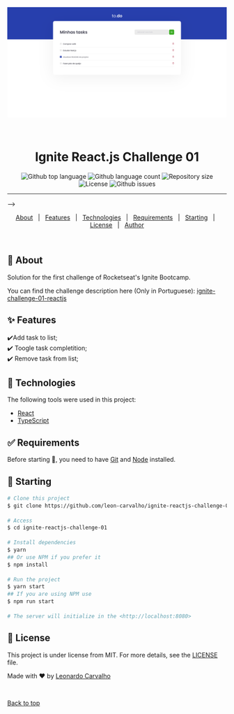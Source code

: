 <div align="center" id="top"> 
  <img src="./docs/desktop.png" alt="Task list with 4 items one of them was completed">

  &#xa0;

  <!-- <a href="https://01githubexplorer.netlify.app">Demo</a> -->
</div>

<h1 align="center">Ignite React.js Challenge 01</h1>

<p align="center">
  <img alt="Github top language" src="https://img.shields.io/github/languages/top/{{YOUR_GITHUB_USERNAME}}/01-github-explorer?color=56BEB8">

  <img alt="Github language count" src="https://img.shields.io/github/languages/count/{{YOUR_GITHUB_USERNAME}}/01-github-explorer?color=56BEB8">

  <img alt="Repository size" src="https://img.shields.io/github/repo-size/{{YOUR_GITHUB_USERNAME}}/01-github-explorer?color=56BEB8">

  <img alt="License" src="https://img.shields.io/github/license/{{YOUR_GITHUB_USERNAME}}/01-github-explorer?color=56BEB8">

  <img alt="Github issues" src="https://img.shields.io/github/issues/{{YOUR_GITHUB_USERNAME}}/01-github-explorer?color=56BEB8" />

  <!-- <img alt="Github forks" src="https://img.shields.io/github/forks/{{YOUR_GITHUB_USERNAME}}/01-github-explorer?color=56BEB8" /> -->

  <!-- <img alt="Github stars" src="https://img.shields.io/github/stars/{{YOUR_GITHUB_USERNAME}}/01-github-explorer?color=56BEB8" /> -->
</p>

<hr> -->

<p align="center">
  <a href="#dart-about">About</a> &#xa0; | &#xa0; 
  <a href="#sparkles-features">Features</a> &#xa0; | &#xa0;
  <a href="#rocket-technologies">Technologies</a> &#xa0; | &#xa0;
  <a href="#white_check_mark-requirements">Requirements</a> &#xa0; | &#xa0;
  <a href="#checkered_flag-starting">Starting</a> &#xa0; | &#xa0;
  <a href="#memo-license">License</a> &#xa0; | &#xa0;
  <a href="https://github.com/{{YOUR_GITHUB_USERNAME}}" target="_blank">Author</a>
</p>

<br>

## :dart: About ##

Solution for the first challenge of Rocketseat's Ignite Bootcamp.

You can find the challenge description here (Only in Portuguese): [ignite-challenge-01-reactjs](https://www.notion.so/Desafio-01-Conceitos-do-React-51e4099a6e2f4d4bae94f9fe75bb769d#a488198f893444699a589b3efdaa1c30)
## :sparkles: Features ##

:heavy_check_mark:Add task to list;\
:heavy_check_mark: Toogle task completition;\
:heavy_check_mark: Remove task from list;

## :rocket: Technologies ##

The following tools were used in this project:

- [React](https://pt-br.reactjs.org/)
- [TypeScript](https://www.typescriptlang.org/)

## :white_check_mark: Requirements ##

Before starting :checkered_flag:, you need to have [Git](https://git-scm.com) and [Node](https://nodejs.org/en/) installed.

## :checkered_flag: Starting ##

```bash
# Clone this project
$ git clone https://github.com/leon-carvalho/ignite-reactjs-challenge-01.git

# Access
$ cd ignite-reactjs-challenge-01

# Install dependencies
$ yarn 
## Or use NPM if you prefer it
$ npm install

# Run the project
$ yarn start
## If you are using NPM use
$ npm run start

# The server will initialize in the <http://localhost:8080>
```

## :memo: License ##

This project is under license from MIT. For more details, see the [LICENSE](LICENSE.md) file.


Made with :heart: by <a href="https://github.com/leon-carvalho" target="_blank">Leonardo Carvalho</a>

&#xa0;

<a href="#top">Back to top</a>
